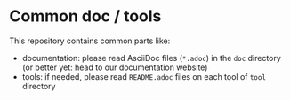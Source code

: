 # Common doc / tools

This repository contains common parts like:

- documentation: please read AsciiDoc files (`*.adoc`) in the `doc` directory (or better yet: head to our documentation website)
- tools: if needed, please read `README.adoc` files on each tool of `tool` directory
